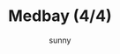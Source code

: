 ---
media: "images/rounds/war/medbay_4.png"
media_type: image
type: art
title: Medbay (4/4)
author: [sunny]
desc: The beating heart of the NT colony, gradually growing more ventilated.
---